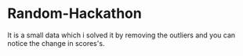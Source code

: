# Random-Hackathon

It is a small data which i solved it by removing the outliers 
and you can notice the change in scores's.
